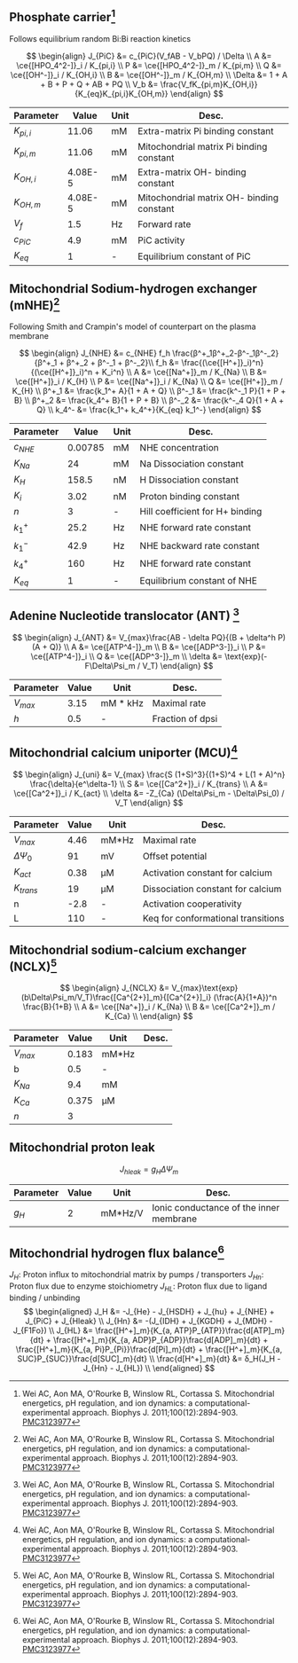 ## Phosphate carrier[^Wei2011]

Follows equilibrium random Bi:Bi reaction kinetics 

$$
\begin{align}
J_{PiC} &= c_{PiC}(V_fAB - V_bPQ) / \Delta  \\
A &= \ce{[HPO_4^2-]}_i / K_{pi,i} \\
P &= \ce{[HPO_4^2-]}_m / K_{pi,m} \\
Q &= \ce{[OH^-]}_i / K_{OH,i} \\
B &= \ce{[OH^-]}_m / K_{OH,m} \\
\Delta &= 1 + A + B + P + Q + AB + PQ \\
V_b &= \frac{V_fK_{pi,m}K_{OH,i}}{K_{eq}K_{pi,i}K_{OH,m}}
\end{align}
$$

| Parameter  | Value   | Unit | Desc.                                     |
| ---------- | ------- | ---- | ----------------------------------------- |
| $K_{pi,i}$ | 11.06   | mM   | Extra-matrix Pi binding constant          |
| $K_{pi,m}$ | 11.06   | mM   | Mitochondrial matrix Pi binding constant  |
| $K_{OH,i}$ | 4.08E-5 | mM   | Extra-matrix OH- binding constant         |
| $K_{OH,m}$ | 4.08E-5 | mM   | Mitochondrial matrix OH- binding constant |
| $V_f$      | 1.5     | Hz   | Forward rate                              |
| $c_{PiC}$  | 4.9     | mM   | PiC activity                              |
| $K_{eq}$   | 1       | -    | Equilibrium constant of PiC               |



## Mitochondrial Sodium-hydrogen exchanger (mNHE)[^Wei2011]

Following Smith and Crampin's model of counterpart on the plasma membrane

$$
\begin{align}
J_{NHE} &= c_{NHE} f_h \frac{β^+_1β^+_2-β^-_1β^-_2}{β^+_1 + β^+_2 + β^-_1 + β^-_2}\\
f_h &= \frac{(\ce{[H^+]}_i)^n}{(\ce{[H^+]}_i)^n + K_i^n} \\
A &= \ce{[Na^+]}_m / K_{Na}  \\
B &= \ce{[H^+]}_i / K_{H}  \\
P &= \ce{[Na^+]}_i / K_{Na}  \\
Q &= \ce{[H^+]}_m / K_{H}  \\
β^+_1 &= \frac{k_1^+ A}{1 + A + Q}  \\
β^-_1 &= \frac{k^-_1 P}{1 + P + B}   \\
β^+_2 &= \frac{k_4^+ B}{1 + P + B}  \\
β^-_2 &= \frac{k^-_4 Q}{1 + A + Q}   \\
k_4^- &= \frac{k_1^+ k_4^+}{K_{eq} k_1^-}
\end{align}
$$

| Parameter   | Value   | Unit | Desc.                           |
| ----------- | ------- | ---- | ------------------------------- |
| $c_{NHE}$   | 0.00785 | mM   | NHE concentration               |
| $K_{Na}$    | 24      | mM   | Na Dissociation constant        |
| $K_H$       | 158.5   | nM   | H Dissociation constant         |
| $K_i$       | 3.02    | nM   | Proton binding constant         |
| $n$         | 3       | -    | Hill coefficient for H+ binding |
| $k_{1}^{+}$ | 25.2    | Hz   | NHE forward rate constant       |
| $k_{1}^{-}$ | 42.9    | Hz   | NHE backward rate constant      |
| $k_{4}^{+}$ | 160     | Hz   | NHE forward rate constant       |
| $K_{eq}$    | 1       | -    | Equilibrium constant of NHE     |

## Adenine Nucleotide translocator (ANT) [^Wei2011]

$$
\begin{align}
J_{ANT} &= V_{max}\frac{AB - \delta PQ}{(B + \delta^h P)(A + Q)}  \\
A &= \ce{[ATP^4-]}_m  \\
B &= \ce{[ADP^3-]}_i  \\
P &= \ce{[ATP^4-]}_i  \\
Q &= \ce{[ADP^3-]}_m  \\
\delta &= \text{exp}(-F\Delta\Psi_m / V_T)
\end{align}
$$



| Parameter | Value | Unit     | Desc.            |
| --------- | ----- | -------- | ---------------- |
| $V_{max}$ | 3.15  | mM * kHz | Maximal rate     |
| $h$       | 0.5   | -        | Fraction of dpsi |

## Mitochondrial calcium uniporter (MCU)[^Wei2011]

$$
\begin{align}
J_{uni} &= V_{max} \frac{S (1+S)^3}{(1+S)^4 + L(1 + A)^n} \frac{\delta}{e^\delta-1}  \\
S &= \ce{[Ca^2+]}_i / K_{trans}  \\
A &= \ce{[Ca^2+]}_i / K_{act}    \\
\delta &= -Z_{Ca} (\Delta\Psi_m - \Delta\Psi_0) / V_T
\end{align}
$$

| Parameter      | Value | Unit  | Desc.                              |
| -------------- | ----- | ----- | ---------------------------------- |
| $V_{max}$      | 4.46  | mM*Hz | Maximal rate                       |
| $\Delta\Psi_0$ | 91    | mV    | Offset potential                   |
| $K_{act}$      | 0.38  | μM    | Activation constant for calcium    |
| $K_{trans}$    | 19    | μM    | Dissociation constant for calcium  |
| n              | -2.8  | -     | Activation cooperativity           |
| L              | 110   | -     | Keq for conformational transitions |

## Mitochondrial sodium-calcium exchanger (NCLX)[^Wei2011]

$$
\begin{align}
J_{NCLX} &= V_{max}\text{exp}(b\Delta\Psi_m/V_T)\frac{[Ca^{2+}]_m}{[Ca^{2+}]_i} (\frac{A}{1+A})^n \frac{B}{1+B}  \\
A &= \ce{[Na^+]}_i / K_{Na}  \\
B &= \ce{[Ca^2+]}_m / K_{Ca}  \\
\end{align}
$$

| Parameter | Value | Unit  | Desc. |
| --------- | ----- | ----- | ----- |
| $V_{max}$ | 0.183 | mM*Hz |       |
| b         | 0.5   | -     |       |
| $K_{Na}$  | 9.4   | mM    |       |
| $K_{Ca}$  | 0.375 | μM    |       |
| $n$       | 3     |       |       |

## Mitochondrial proton leak

$$
J_{hleak} = g_H\Delta\Psi_m
$$

| Parameter | Value | Unit    | Desc.                                   |
| --------- | ----- | ------- | --------------------------------------- |
| $g_{H}$   | 2     | mM*Hz/V | Ionic conductance of the inner membrane |



## Mitochondrial hydrogen flux balance[^Wei2011]

$J_H$: Proton influx to mitochondrial matrix by pumps / transporters
$J_{Hn}$: Proton flux due to enzyme stoichiometry
$J_{HL}$: Proton flux due to ligand binding / unbinding
$$
\begin{aligned}
J_H &= -J_{He} - J_{HSDH} + J_{hu} + J_{NHE} + J_{PiC} + J_{Hleak}   \\
J_{Hn} &= -(J_{IDH} + J_{KGDH} + J_{MDH} - J_{F1Fo})   \\
J_{HL} &= \frac{[H^+]_m}{K_{a, ATP}P_{ATP}}\frac{d[ATP]_m}{dt} + \frac{[H^+]_m}{K_{a, ADP}P_{ADP}}\frac{d[ADP]_m}{dt} + \frac{[H^+]_m}{K_{a, Pi}P_{Pi}}\frac{d[Pi]_m}{dt} + \frac{[H^+]_m}{K_{a, SUC}P_{SUC}}\frac{d[SUC]_m}{dt}   \\
\frac{d[H^+]_m}{dt} &= δ_H(J_H - J_{Hn} - J_{HL})   \\
\end{aligned}
$$

[^Wei2011]: Wei AC, Aon MA, O'Rourke B, Winslow RL, Cortassa S. Mitochondrial energetics, pH regulation, and ion dynamics: a computational-experimental approach. Biophys J. 2011;100(12):2894-903. [PMC3123977](https://www.ncbi.nlm.nih.gov/pmc/articles/PMC3123977/)
